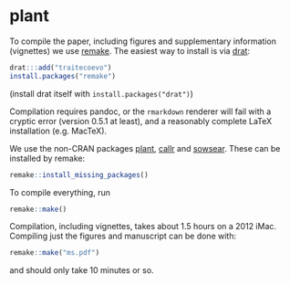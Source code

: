 # plant

To compile the paper, including figures and supplementary information (vignettes) we use [remake](https://github.com/traitecoevo/remake).  The easiest way to install is via [drat](https://github.com/eddelbuettel/drat):

```r
drat:::add("traitecoevo")
install.packages("remake")
```

(install drat itself with `install.packages("drat")`)

Compilation requires pandoc, or the `rmarkdown` renderer will fail with a cryptic error (version 0.5.1 at least), and a reasonably complete LaTeX installation (e.g. MacTeX).

We use the non-CRAN packages [plant](https://github.com/traitecoevo/plant), [callr](https://github.com/traitecoevo/callr) and [sowsear](https://github.com/richfitz/sowsear).  These can be installed by remake:

```r
remake::install_missing_packages()
```

To compile everything, run

```r
remake::make()
```

Compilation, including vignettes, takes about 1.5 hours on a 2012 iMac.  Compiling just the figures and manuscript can be done with:

```r
remake::make("ms.pdf")
```

and should only take 10 minutes or so.

